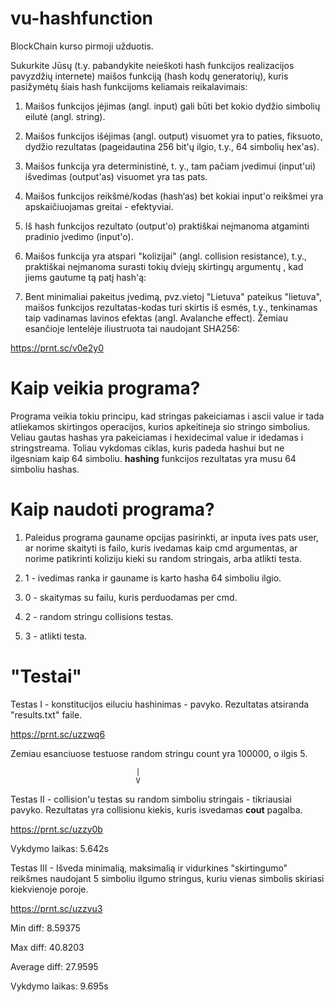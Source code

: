 # vu-hashfunction

BlockChain kurso pirmoji užduotis.

Sukurkite Jūsų (t.y. pabandykite neieškoti hash funkcijos realizacijos pavyzdžių internete) maišos funkciją (hash kodų generatorių), kuris
pasižymėtų šiais hash funkcijoms keliamais reikalavimais:

1. Maišos funkcijos įėjimas (angl. input) gali būti bet kokio dydžio simbolių eilutė (angl. string).

2. Maišos funkcijos išėjimas (angl. output) visuomet yra to paties, fiksuoto, dydžio rezultatas (pageidautina 256 bit'ų ilgio, t.y., 64 simbolių
hex'as).

3. Maišos funkcija yra deterministinė, t. y., tam pačiam įvedimui (input'ui) išvedimas (output'as) visuomet yra tas pats.

4. Maišos funkcijos reikšmė/kodas (hash‘as) bet kokiai input'o reikšmei yra apskaičiuojamas greitai - efektyviai.

5. Iš hash funkcijos rezultato (output'o) praktiškai neįmanoma atgaminti pradinio įvedimo (input'o).

6. Maišos funkcija yra atspari "kolizijai" (angl. collision resistance), t.y., praktiškai neįmanoma surasti tokių dviejų skirtingų argumentų
, kad jiems gautume tą patį hash'ą:

7. Bent minimaliai pakeitus įvedimą, pvz.vietoj "Lietuva" pateikus "lietuva", maišos funkcijos rezultatas-kodas turi skirtis iš esmės, t.y.,
tenkinamas taip vadinamas lavinos efektas (angl. Avalanche effect). Žemiau esančioje lentelėje iliustruota tai naudojant SHA256:

https://prnt.sc/v0e2y0

# Kaip veikia programa?

Programa veikia tokiu principu, kad stringas pakeiciamas i ascii value ir tada atliekamos skirtingos operacijos, kurios apkeitineja sio stringo simbolius. Veliau gautas hashas yra pakeiciamas i hexidecimal value ir idedamas i stringstreama. Toliau vykdomas ciklas, kuris padeda hashui but ne ilgesniam kaip 64 simboliu. **hashing** funkcijos rezultatas yra musu 64 simboliu hashas.

# Kaip naudoti programa?

1. Paleidus programa gauname opcijas pasirinkti, ar inputa ives pats user, ar norime skaityti is failo, kuris ivedamas kaip cmd argumentas, ar norime patikrinti koliziju kieki su random stringais, arba atlikti testa.

2. 1 - ivedimas ranka ir gauname is karto hasha 64 simboliu ilgio.

3. 0 - skaitymas su failu, kuris perduodamas per cmd.

4. 2 - random stringu collisions testas.

5. 3 - atlikti testa.

# "Testai"

Testas I - konstitucijos eiluciu hashinimas - pavyko. Rezultatas atsiranda "results.txt" faile.

https://prnt.sc/uzzwq6

Zemiau esanciuose testuose random stringu count yra 100000, o ilgis 5.

                                |
                                V
                 
Testas II - collision'u testas su random simboliu stringais - tikriausiai pavyko. Rezultatas yra collisionu kiekis, kuris isvedamas **cout** pagalba.

https://prnt.sc/uzzy0b 

Vykdymo laikas: 5.642s

Testas III - Išveda minimalią, maksimalią ir vidurkines "skirtingumo" reikšmes naudojant 5 simboliu ilgumo stringus, kuriu vienas simbolis skiriasi kiekvienoje poroje.

https://prnt.sc/uzzyu3

Min diff: 8.59375

Max diff: 40.8203

Average diff: 27.9595

Vykdymo laikas: 9.695s
